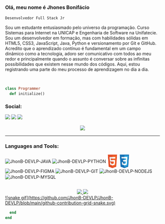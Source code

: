 ### Olá, meu nome é Jhones Bonifácio 

```css
Desenvolvedor Full Stack Jr
```

<p>Sou um estudante entusiasmado pelo universo da programação. Curso Sistemas para Internet na UNICAP e Engenharia de Software na Unifatecie. Sou um desenvolvedor em formação, mas com habilidades sólidas em HTML5, CSS3, JavaScript, Java, Python e versionamento por Git e GitHub. Acredito que o aprendizado contínuo é fundamental em um campo dinâmico como a tecnologia, adoro ser comunicativo com todos ao meu redor e principalmente quando o assunto é conversar sobre as infinitas possibilidades que existem nesse mundo dos códigos. Aqui, estou registrando uma parte do meu processo de aprendizagem no dia a dia. </p><br/>

```ruby
class Programmer
  def initialize()
```
<h3 align="left">Social:</h3>
  <div>
  <a href="https://www.instagram.com/iae.jhonzn/#" target="_blank"><img src="https://img.shields.io/badge/-Instagram-%23E4405F?style=for-the-badge&logo=instagram&logoColor=white" target="_blank"></a>
  <a href = "mailto:jhonesbonifacio_18@outlook.com"><img src="https://img.shields.io/badge/Gmail-D14836?style=for-the-badge&logo=gmail&logoColor=white" target="_blank"></a>
  <a href="https://www.linkedin.com/in/jhones-bonifacio-da-silva-350817270/" target="_blank"><img src="https://img.shields.io/badge/-LinkedIn-%230077B5?style=for-the-badge&logo=linkedin&logoColor=white" target="_blank"></a> 
 </div>
</div>
<br>
 <div align="center"> 
  <img src="https://i.redd.it/4w6jlp7qlkb91.gif" width="50%">
  </div>
<hr>
  <p></p>
<h3 align="left">Languages and Tools:</h3>
  <div>
  <img align="center" alt="JhonB-DEVLP-JAVA" height="45" width="35" src="https://cdn.jsdelivr.net/gh/devicons/devicon/icons/java/java-original.svg" />
  <img align="center" alt="JhonB-DEVLP-PYTHON" height="45" width="35" src="https://cdn.jsdelivr.net/gh/devicons/devicon/icons/python/python-original.svg" />       
  <img align="center" alt="JhonB-DEVLP-HTML" height="45" width="35" src="https://raw.githubusercontent.com/devicons/devicon/master/icons/html5/html5-original.svg">
  <img align="center" alt="JhonB-DEVLP-CSS" height="45" width="35" src="https://raw.githubusercontent.com/devicons/devicon/master/icons/css3/css3-original.svg">
  <img align="center" alt="JhonB-DEVLP-FIGMA" height="45" width="35" src="https://cdn.jsdelivr.net/gh/devicons/devicon/icons/figma/figma-original.svg" />
  <img align="center" alt="JhonB-DEVLP-GIT" height="45" width="35" src="https://cdn.jsdelivr.net/gh/devicons/devicon/icons/git/git-original.svg" />
  <img align="center" alt="JhonB-DEVLP-NODEJS" height="45" width="35" src="https://cdn.jsdelivr.net/gh/devicons/devicon/icons/nodejs/nodejs-original.svg" />
  <img align="center" alt="JhonB-DEVLP-MYSQL" height="45" width="35" src="https://cdn.jsdelivr.net/gh/devicons/devicon/icons/mysql/mysql-original.svg" />       
   </div>
  <p></p>
<div> 
<br>
<div align="center">
  <a href="https://github.com/JhonB-DEVLP">
  <img height="180em" src="https://github-readme-stats.vercel.app/api?username=jhonB-DEVLP&show_icons=true&theme=radical&include_all_commits=true&count_private=true"/>
  <img height="180em" src="https://github-readme-stats.vercel.app/api/top-langs/?username=jhonB-DEVLP&layout=compact&langs_count=7&theme=radical"/>
</div>
![snake gif](https://github.com/JhonB-DEVLP/JhonB-DEVLP/blob/main/github-contribution-grid-snake.svg)

```ruby
  end
end
```
